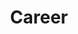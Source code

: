 ---
title: "Career"
# watermark text
watermark: "Career"
# page header background image
page_header_image: "images/background/about.jpg"
# meta description
description : "Interested in working for VC Assist? Take a look at our positions."

draft: false
---